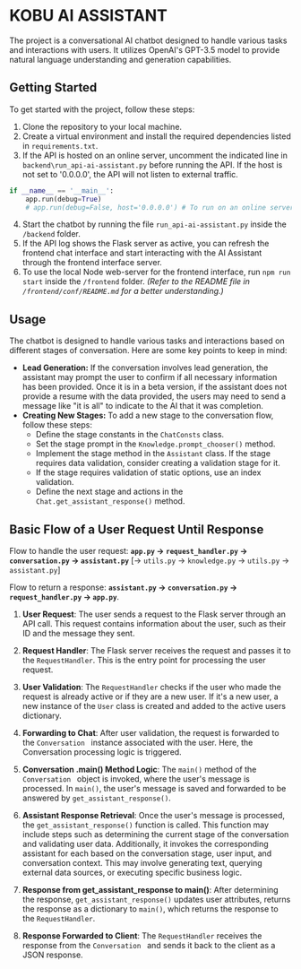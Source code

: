 # KOBU AI ASSISTANT


The project is a conversational AI chatbot designed to handle various tasks and interactions with users. It utilizes OpenAI's GPT-3.5 model to provide natural language understanding and generation capabilities.

## Getting Started

To get started with the project, follow these steps:

1. Clone the repository to your local machine.
2. Create a virtual environment and install the required dependencies listed in `requirements.txt`.
3. If the API is hosted on an online server, uncomment the indicated line in `backend\run_api-ai-assistant.py` before running the API. If the host is not set to '0.0.0.0', the API will not listen to external traffic. 
```python
if __name__ == '__main__':
    app.run(debug=True)
    # app.run(debug=False, host='0.0.0.0') # To run on an online server
```
4. Start the chatbot by running the file `run_api-ai-assistant.py` inside the `/backend` folder.
5. If the API log shows the Flask server as active, you can refresh the frontend chat interface and start interacting with the AI Assistant through the frontend interface server.
6. To use the local Node web-server for the frontend interface, run `npm run start` inside the `/frontend` folder. *(Refer to the README file in `/frontend/conf/README.md` for a better understanding.)*

## Usage

The chatbot is designed to handle various tasks and interactions based on different stages of conversation. Here are some key points to keep in mind:

- **Lead Generation:** If the conversation involves lead generation, the assistant may prompt the user to confirm if all necessary information has been provided. Once it is in a beta version, if the assistant does not provide a resume with the data provided, the users may need to send a message like "it is all" to indicate to the AI that it was completion.
- **Creating New Stages:** To add a new stage to the conversation flow, follow these steps:
  - Define the stage constants in the `ChatConsts` class.
  - Set the stage prompt in the `Knowledge.prompt_chooser()` method.
  - Implement the stage method in the `Assistant` class. If the stage requires data validation, consider creating a validation stage for it.
  - If the stage requires validation of static options, use an index validation.
  - Define the next stage and actions in the `Chat.get_assistant_response()` method.

## Basic Flow of a User Request Until Response

Flow to handle the user request: **`app.py` -> `request_handler.py` -> `conversation.py` -> `assistant.py`** [-> `utils.py` -> `knowledge.py` -> `utils.py` -> `assistant.py`]

Flow to return a response: **`assistant.py` -> `conversation.py` -> `request_handler.py` -> `app.py`**.

1. **User Request**: The user sends a request to the Flask server through an API call. This request contains information about the user, such as their ID and the message they sent.

2. **Request Handler**: The Flask server receives the request and passes it to the `RequestHandler`. This is the entry point for processing the user request.

3. **User Validation**: The `RequestHandler` checks if the user who made the request is already active or if they are a new user. If it's a new user, a new instance of the `User` class is created and added to the active users dictionary.

4. **Forwarding to Chat**: After user validation, the request is forwarded to the `Conversation ` instance associated with the user. Here, the Conversation  processing logic is triggered.

5. **Conversation .main() Method Logic**: The `main()` method of the `Conversation ` object is invoked, where the user's message is processed. In `main()`, the user's message is saved and forwarded to be answered by `get_assistant_response()`.

6. **Assistant Response Retrieval**: Once the user's message is processed, the `get_assistant_response()` function is called. This function may include steps such as determining the current stage of the conversation and validating user data. Additionally, it invokes the corresponding assistant for each based on the conversation stage, user input, and conversation context. This may involve generating text, querying external data sources, or executing specific business logic.

7. **Response from get_assistant_response to main()**: After determining the response, `get_assistant_response()` updates user attributes, returns the response as a dictionary to `main()`, which returns the response to the `RequestHandler`.

8. **Response Forwarded to Client**: The `RequestHandler` receives the response from the `Conversation ` and sends it back to the client as a JSON response.